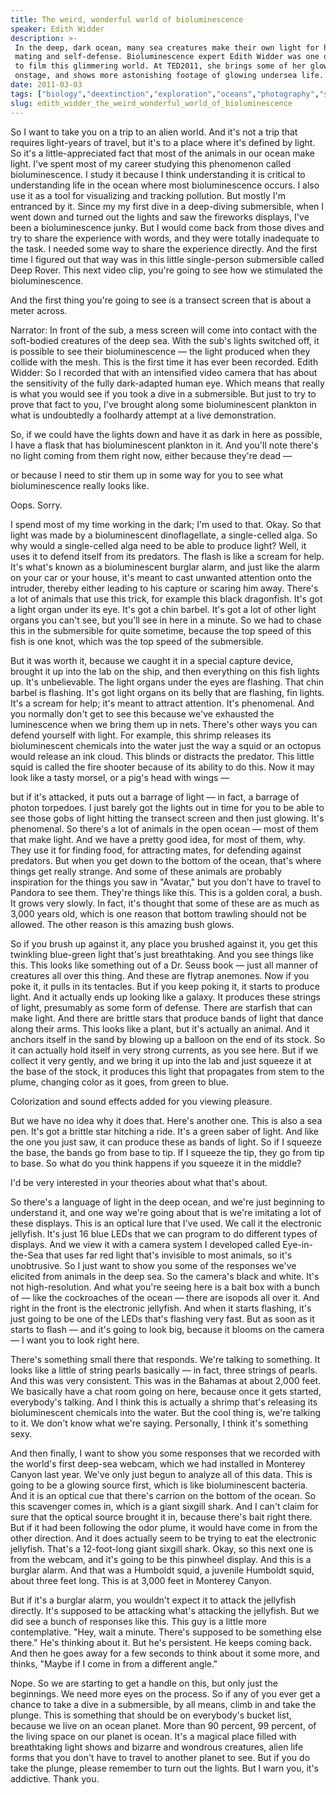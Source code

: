 ```yaml
---
title: The weird, wonderful world of bioluminescence
speaker: Edith Widder
description: >-
 In the deep, dark ocean, many sea creatures make their own light for hunting,
 mating and self-defense. Bioluminescence expert Edith Widder was one of the first
 to film this glimmering world. At TED2011, she brings some of her glowing friends
 onstage, and shows more astonishing footage of glowing undersea life.
date: 2011-03-03
tags: ["biology","deextinction","exploration","oceans","photography","science"]
slug: edith_widder_the_weird_wonderful_world_of_bioluminescence
---
```


So I want to take you on a trip to an alien world. And it's not a trip that requires
light-years of travel, but it's to a place where it's defined by light. So it's a
little-appreciated fact that most of the animals in our ocean make light. I've spent most
of my career studying this phenomenon called bioluminescence. I study it because I think
understanding it is critical to understanding life in the ocean where most bioluminescence
occurs. I also use it as a tool for visualizing and tracking pollution. But mostly I'm
entranced by it. Since my my first dive in a deep-diving submersible, when I went down and
turned out the lights and saw the fireworks displays, I've been a bioluminescence junky.
But I would come back from those dives and try to share the experience with words, and
they were totally inadequate to the task. I needed some way to share the experience
directly. And the first time I figured out that way was in this little single-person
submersible called Deep Rover. This next video clip, you're going to see how we stimulated
the bioluminescence.

And the first thing you're going to see is a transect screen that is about a meter
across.

Narrator: In front of the sub, a mess screen will come into contact with the soft-bodied
creatures of the deep sea. With the sub's lights switched off, it is possible to see their
bioluminescence — the light produced when they collide with the mesh. This is the first
time it has ever been recorded. Edith Widder: So I recorded that with an intensified video
camera that has about the sensitivity of the fully dark-adapted human eye. Which means
that really is what you would see if you took a dive in a submersible. But just to try to
prove that fact to you, I've brought along some bioluminescent plankton in what is
undoubtedly a foolhardy attempt at a live demonstration.

So, if we could have the lights down and have it as dark in here as possible, I have a
flask that has bioluminescent plankton in it. And you'll note there's no light coming from
them right now, either because they're dead — 

or because I need to stir them up in some way for you to see what bioluminescence really
looks like.

Oops. Sorry.

I spend most of my time working in the dark; I'm used to that. Okay. So that light was made
by a bioluminescent dinoflagellate, a single-celled alga. So why would a single-celled
alga need to be able to produce light? Well, it uses it to defend itself from its
predators. The flash is like a scream for help. It's what's known as a bioluminescent
burglar alarm, and just like the alarm on your car or your house, it's meant to cast
unwanted attention onto the intruder, thereby either leading to his capture or scaring him
away. There's a lot of animals that use this trick, for example this black dragonfish. It's
got a light organ under its eye. It's got a chin barbel. It's got a lot of other light
organs you can't see, but you'll see in here in a minute. So we had to chase this in the
submersible for quite sometime, because the top speed of this fish is one knot, which was
the top speed of the submersible.

But it was worth it, because we caught it in a special capture device, brought it up into
the lab on the ship, and then everything on this fish lights up. It's unbelievable. The
light organs under the eyes are flashing. That chin barbel is flashing. It's got light
organs on its belly that are flashing, fin lights. It's a scream for help; it's meant to
attract attention. It's phenomenal. And you normally don't get to see this because we've
exhausted the luminescence when we bring them up in nets. There's other ways you can defend
yourself with light. For example, this shrimp releases its bioluminescent chemicals into
the water just the way a squid or an octopus would release an ink cloud. This blinds or
distracts the predator. This little squid is called the fire shooter because of its
ability to do this. Now it may look like a tasty morsel, or a pig's head with wings —

but if it's attacked, it puts out a barrage of light — in fact, a barrage of photon
torpedoes. I just barely got the lights out in time for you to be able to see those gobs
of light hitting the transect screen and then just glowing. It's phenomenal. So there's a
lot of animals in the open ocean — most of them that make light. And we have a pretty good
idea, for most of them, why. They use it for finding food, for attracting mates, for
defending against predators. But when you get down to the bottom of the ocean, that's
where things get really strange. And some of these animals are probably inspiration for
the things you saw in "Avatar," but you don't have to travel to Pandora to see them.
They're things like this. This is a golden coral, a bush. It grows very slowly. In fact,
it's thought that some of these are as much as 3,000 years old, which is one reason that
bottom trawling should not be allowed. The other reason is this amazing bush
glows.

So if you brush up against it, any place you brushed against it, you get this twinkling
blue-green light that's just breathtaking. And you see things like this. This looks like
something out of a Dr. Seuss book — just all manner of creatures all over this thing. And
these are flytrap anemones. Now if you poke it, it pulls in its tentacles. But if you keep
poking it, it starts to produce light. And it actually ends up looking like a galaxy. It
produces these strings of light, presumably as some form of defense. There are starfish
that can make light. And there are brittle stars that produce bands of light that dance
along their arms. This looks like a plant, but it's actually an animal. And it anchors
itself in the sand by blowing up a balloon on the end of its stock. So it can actually
hold itself in very strong currents, as you see here. But if we collect it very gently,
and we bring it up into the lab and just squeeze it at the base of the stock, it produces
this light that propagates from stem to the plume, changing color as it goes, from green
to blue.

Colorization and sound effects added for you viewing pleasure. 

But we have no idea why it does that. Here's another one. This is also a sea pen. It's got
a brittle star hitching a ride. It's a green saber of light. And like the one you just
saw, it can produce these as bands of light. So if I squeeze the base, the bands go from
base to tip. If I squeeze the tip, they go from tip to base. So what do you think happens
if you squeeze it in the middle? 

I'd be very interested in your theories about what that's about.

So there's a language of light in the deep ocean, and we're just beginning to understand
it, and one way we're going about that is we're imitating a lot of these displays. This is
an optical lure that I've used. We call it the electronic jellyfish. It's just 16 blue
LEDs that we can program to do different types of displays. And we view it with a camera
system I developed called Eye-in-the-Sea that uses far red light that's invisible to most
animals, so it's unobtrusive. So I just want to show you some of the responses we've
elicited from animals in the deep sea. So the camera's black and white. It's not
high-resolution. And what you're seeing here is a bait box with a bunch of — like the
cockroaches of the ocean — there are isopods all over it. And right in the front is the
electronic jellyfish. And when it starts flashing, it's just going to be one of the LEDs
that's flashing very fast. But as soon as it starts to flash — and it's going to look big,
because it blooms on the camera — I want you to look right here.

There's something small there that responds. We're talking to something. It looks like a
little of string pearls basically — in fact, three strings of pearls. And this was very
consistent. This was in the Bahamas at about 2,000 feet. We basically have a chat room
going on here, because once it gets started, everybody's talking. And I think this is
actually a shrimp that's releasing its bioluminescent chemicals into the water. But the
cool thing is, we're talking to it. We don't know what we're saying. Personally, I think
it's something sexy.

And then finally, I want to show you some responses that we recorded with the world's
first deep-sea webcam, which we had installed in Monterey Canyon last year. We've only
just begun to analyze all of this data. This is going to be a glowing source first, which
is like bioluminescent bacteria. And it is an optical cue that there's carrion on the
bottom of the ocean. So this scavenger comes in, which is a giant sixgill shark. And I
can't claim for sure that the optical source brought it in, because there's bait right
there. But if it had been following the odor plume, it would have come in from the other
direction. And it does actually seem to be trying to eat the electronic jellyfish. That's
a 12-foot-long giant sixgill shark. Okay, so this next one is from the webcam, and it's
going to be this pinwheel display. And this is a burglar alarm. And that was a Humboldt
squid, a juvenile Humboldt squid, about three feet long. This is at 3,000 feet in Monterey
Canyon.

But if it's a burglar alarm, you wouldn't expect it to attack the jellyfish directly. It's
supposed to be attacking what's attacking the jellyfish. But we did see a bunch of
responses like this. This guy is a little more contemplative. "Hey, wait a minute. There's
supposed to be something else there." He's thinking about it. But he's persistent. He
keeps coming back. And then he goes away for a few seconds to think about it some more,
and thinks, "Maybe if I come in from a different angle." 

Nope. So we are starting to get a handle on this, but only just the beginnings. We need
more eyes on the process. So if any of you ever get a chance to take a dive in a
submersible, by all means, climb in and take the plunge. This is something that should be
on everybody's bucket list, because we live on an ocean planet. More than 90 percent, 99
percent, of the living space on our planet is ocean. It's a magical place filled with
breathtaking light shows and bizarre and wondrous creatures, alien life forms that you
don't have to travel to another planet to see. But if you do take the plunge, please
remember to turn out the lights. But I warn you, it's addictive. Thank you.

<!--
ad_duration=3.33
comment_count=102
event="TED2011"
external_start_time=0
has_talk_citation=0
intro_duration=11.82
is_subtitle_required="False"
is_talk_featured="True"
language="en"
language_swap="False"
native_language="en"
number_of_related_talks=6
number_of_speakers=1
number_of_subtitled_videos=34
number_of_tags=6
number_of_talk_download_languages=34
number_of_talk_more_resources=1
number_of_talk_recommendations=0
number_of_talks_take_actions=0
post_ad_duration=0.83
published_timestamp="2011-05-19 15:20:00"
recording_date="2011-03-03"
speaker_description="Marine biologist"
speaker_is_published=1
speaker_name="Edith Widder"
talk_name="The weird, wonderful world of bioluminescence"
talks_tags=["biology","deextinction","exploration","oceans","photography","science"]
talks_take_action=[]
url_audio="https://download.ted.com/talks/EdithWidder_2011.mp3?apikey=acme-roadrunner"
url_photo_speaker="https://pe.tedcdn.com/images/ted/164500_254x191.jpg"
url_photo_talk="https://pe.tedcdn.com/images/ted/7bc7813215ad701161bf50a332b1ae7d2d6b17d6_800x600.jpg"
url_webpage="https://www.ted.com/talks/edith_widder_the_weird_wonderful_world_of_bioluminescence"
video_type_name="TED Stage Talk"
-->